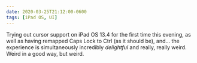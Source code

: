 ```yaml
---
date: 2020-03-25T21:12:00-0600
tags: [iPad OS, UI]
---
```


Trying out cursor support on iPad OS 13.4 for the first time this evening, as well as having remapped Caps Lock to Ctrl (as it should be), and… the experience is simultaneously incredibly *delightful* and really, really weird. Weird in a good way, but weird.